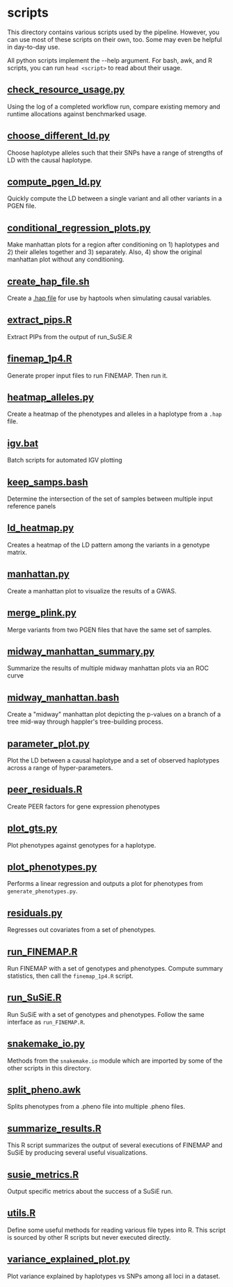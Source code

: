 # scripts
This directory contains various scripts used by the pipeline. However, you can use most of these scripts on their own, too. Some may even be helpful in day-to-day use.

All python scripts implement the --help argument. For bash, awk, and R scripts, you can run `head <script>` to read about their usage.

## [check_resource_usage.py](check_resource_usage.py)
Using the log of a completed workflow run, compare existing memory and runtime allocations against benchmarked usage.

## [choose_different_ld.py](choose_different_ld.py)
Choose haplotype alleles such that their SNPs have a range of strengths of LD with the causal haplotype.

## [compute_pgen_ld.py](compute_pgen_ld.py)
Quickly compute the LD between a single variant and all other variants in a PGEN file.

## [conditional_regression_plots.py](conditional_regression_plots.py)
Make manhattan plots for a region after conditioning on 1) haplotypes and 2) their alleles together and 3) separately. Also, 4) show the original manhattan plot without any conditioning.

## [create_hap_file.sh](create_hap_file.sh)
Create a [.hap file](https://haptools.readthedocs.io/en/stable/formats/haplotypes.html) for use by haptools when simulating causal variables.

## [extract_pips.R](extract_pips.R)
Extract PIPs from the output of run_SuSiE.R

## [finemap_1p4.R](finemap_1p4.R)
Generate proper input files to run FINEMAP. Then run it.

## [heatmap_alleles.py](heatmap_alleles.py)
Create a heatmap of the phenotypes and alleles in a haplotype from a `.hap` file.

## [igv.bat](igv.bat)
Batch scripts for automated IGV plotting

## [keep_samps.bash](keep_samps.bash)
Determine the intersection of the set of samples between multiple input reference panels

## [ld_heatmap.py](ld_heatmap.py)
Creates a heatmap of the LD pattern among the variants in a genotype matrix.

## [manhattan.py](manhattan.py)
Create a manhattan plot to visualize the results of a GWAS.

## [merge_plink.py](merge_plink.py)
Merge variants from two PGEN files that have the same set of samples.

## [midway_manhattan_summary.py](midway_manhattan_summary.py)
Summarize the results of multiple midway manhattan plots via an ROC curve

## [midway_manhattan.bash](midway_manhattan.bash)
Create a "midway" manhattan plot depicting the p-values on a branch of a tree mid-way through happler's tree-building process.

## [parameter_plot.py](parameter_plot.py)
Plot the LD between a causal haplotype and a set of observed haplotypes across a range of hyper-parameters.

## [peer_residuals.R](peer_residuals.R)
Create PEER factors for gene expression phenotypes

## [plot_gts.py](plot_gts.py)
Plot phenotypes against genotypes for a haplotype.

## [plot_phenotypes.py](plot_phenotypes.py)
Performs a linear regression and outputs a plot for phenotypes from `generate_phenotypes.py`.

## [residuals.py](residuals.py)
Regresses out covariates from a set of phenotypes.

## [run_FINEMAP.R](run_FINEMAP.R)
Run FINEMAP with a set of genotypes and phenotypes. Compute summary statistics, then call the `finemap_1p4.R` script.

## [run_SuSiE.R](run_SuSiE.R)
Run SuSiE with a set of genotypes and phenotypes. Follow the same interface as `run_FINEMAP.R`.

## [snakemake_io.py](snakemake_io.py)
Methods from the `snakemake.io` module which are imported by some of the other scripts in this directory.

## [split_pheno.awk](split_pheno.awk)
Splits phenotypes from a .pheno file into multiple .pheno files.

## [summarize_results.R](summarize_results.R)
This R script summarizes the output of several executions of FINEMAP and SuSiE by producing several useful visualizations.

## [susie_metrics.R](susie_metrics.R)
Output specific metrics about the success of a SuSiE run.

## [utils.R](utils.R)
Define some useful methods for reading various file types into R. This script is sourced by other R scripts but never executed directly.

## [variance_explained_plot.py](variance_explained_plot.py)
Plot variance explained by haplotypes vs SNPs among all loci in a dataset.
